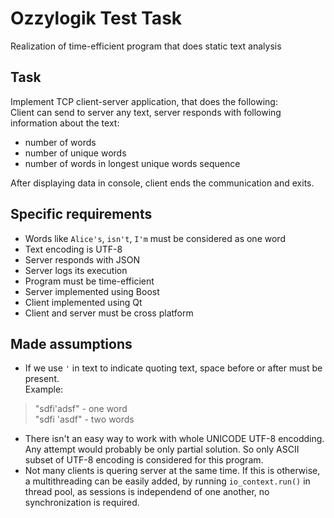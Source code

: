 # Ozzylogik Test Task
Realization of time-efficient program that does static text analysis

## Task
Implement TCP client-server application, that does the following:  
Client can send to server any text, server responds with following information about the text:
 - number of words
 - number of unique words
 - number of words in longest unique words sequence

After displaying data in console, client ends the communication and exits.

## Specific requirements
 - Words like `Alice's`, `isn't`, `I'm` must be considered as one word
 - Text encoding is UTF-8
 - Server responds with JSON
 - Server logs its execution
 - Program must be time-efficient
 - Server implemented using Boost
 - Client implemented using Qt
 - Client and server must be cross platform

## Made assumptions
 - If we use `'` in text to indicate quoting text, space before or after must be present.  
 Example:
> "sdfi'adsf" - one word  
> "sdfi 'asdf" - two words
 - There isn't an easy way to work with whole UNICODE UTF-8 encodding. Any attempt would probably be only partial solution. So only ASCII subset of UTF-8 encoding is considered for this program.
 - Not many clients is quering server at the same time. If this is otherwise, a multithreading can be easily added, by running `io_context.run()` in thread pool, as sessions is independend of one another, no synchronization is required.
